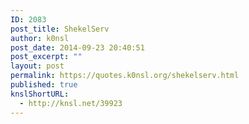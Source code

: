 ```yaml
---
ID: 2083
post_title: ShekelServ
author: k0nsl
post_date: 2014-09-23 20:40:51
post_excerpt: ""
layout: post
permalink: https://quotes.k0nsl.org/shekelserv.html
published: true
knslShortURL:
  - http://knsl.net/39923
---
```

<img class='wpml_ico' alt='' src='http://quotes.k0nsl.org/wp-content/plugins/wp-monalisa/icons/wpml_yes.gif' />